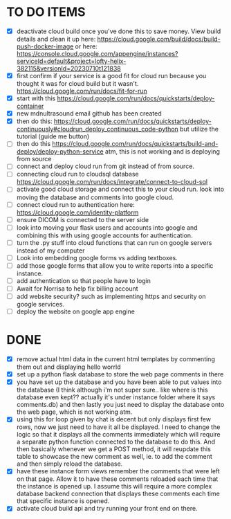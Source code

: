 


# TO DO ITEMS
- [x] deactivate cloud build once you've done this to save money. View build details and clean it up here: https://cloud.google.com/build/docs/build-push-docker-image or here: https://console.cloud.google.com/appengine/instances?serviceId=default&project=lofty-helix-382115&versionId=20230710t121838
- [x] first confirm if your service is a good fit for cloud run because you thought it was for cloud build but it wasn't. https://cloud.google.com/run/docs/fit-for-run
- [x] start with this https://cloud.google.com/run/docs/quickstarts/deploy-container
- [x] new mdnultrasound email github has been created 
- [x] then do this: https://cloud.google.com/run/docs/quickstarts/deploy-continuously#cloudrun_deploy_continuous_code-python but utilize the tutorial (guide me button)
- [ ] then do this https://cloud.google.com/run/docs/quickstarts/build-and-deploy/deploy-python-service atm, this is not working and is deploying from source
- [ ] connect and deploy cloud run from git instead of from source.
- [ ] connecting cloud run to cloudsql database https://cloud.google.com/run/docs/integrate/connect-to-cloud-sql
- [ ] activate good cloud storage and connect this to your cloud run. look into moving the database and comments into google cloud.
- [ ] connect cloud run to authentication here: https://cloud.google.com/identity-platform
- [ ] ensure DICOM is connected to the server side 
- [ ] look into moving your flask users and accounts into google and combining this with using google accounts for authentication.  
- [ ] turn the .py stuff into cloud functions that can run on google servers instead of my computer 
- [ ] Look into embedding google forms vs adding textboxes. 
-  [ ] add those google forms that allow you to write reports into a specific instance. 
- [ ] add authentication so that people have to login 
- [ ] Await for Norrisa to help fix billing account 
- [ ] add website security? such as implementing https and security on google services. 
- [ ]  deploy the website on google app engine  

# DONE
- [x] remove actual html data in the current html templates by commenting them out and displaying hello worrld
- [x] set up a python flask database to store the web page comments in there 
- [x] you have set up the database and you have been able to put values into the database (I think although i'm not super sure.. like where is this database even kept?? actually it's under instance folder where it says comments.db) and then lastly you just need to display the database onto the web page, which is not working atm. 
- [x] using this for loop given by chat is decent but only displays first few rows, now we just need to have it all be displayed. I need to change the logic so that it displays all the comments immediately which will require a separate python function connected to the database to do this. And then basically whenever we get a POST method, it will reupdate this table to showcase the new comment as well, ie. to add the comment and then simply reload the database. 
- [x] have these instance form views remember the comments that were left on that page. Allow it to have these comments reloaded each time that the instance is opened up. I assume this will require a more complex database backend connection that displays these comments each time that specific instance is opened. 
- [x] activate cloud build api and try running your front end on there.